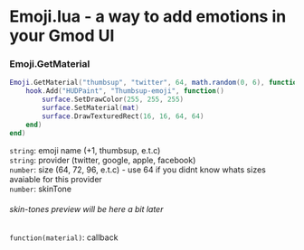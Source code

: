 # Emoji.lua - a way to add emotions in your Gmod UI

### Emoji.GetMaterial
```lua
Emoji.GetMaterial("thumbsup", "twitter", 64, math.random(0, 6), function(mat)
    hook.Add("HUDPaint", "Thumbsup-emoji", function()
        surface.SetDrawColor(255, 255, 255)
        surface.SetMaterial(mat)
        surface.DrawTexturedRect(16, 16, 64, 64)
    end)
end)
```
`string`: emoji name (+1, thumbsup, e.t.c)  
`string`: provider (twitter, google, apple, facebook)  
`number`: size (64, 72, 96, e.t.c) - use 64 if you didnt know whats sizes avaiable for this provider  
`number`: skinTone  
###### skin-tones preview will be here a bit later
`function(material)`: callback
